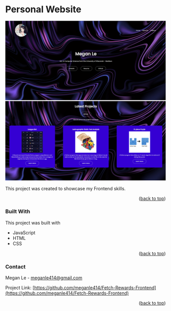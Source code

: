 # Personal Website

![Screenshot](https://github.com/meganle414/Personal-Website/blob/main/images/website-screenshot.png?raw=true)
![Screenshot](https://github.com/meganle414/Personal-Website/blob/main/images/website-screenshot-2.png?raw=true)

This project was created to showcase my Frontend skills.

<p align="right">(<a href="#readme-top">back to top</a>)</p>

### Built With

This project was built with

* JavaScript
* HTML
* CSS

<p align="right">(<a href="#readme-top">back to top</a>)</p>

### Contact

Megan Le - meganle414@gmail.com

Project Link: [https://github.com/meganle414/Fetch-Rewards-Frontend](https://github.com/meganle414/Fetch-Rewards-Frontend)

<p align="right">(<a href="#readme-top">back to top</a>)</p>
